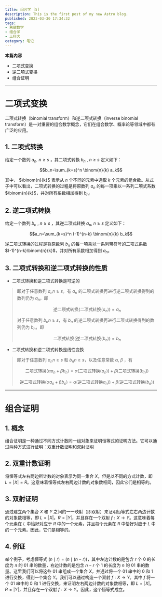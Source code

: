 ```yaml
---
title: 组合学 [5]
description: This is the first post of my new Astro blog.
published: 2023-03-30 17:34:32
tags:
- 离散数学
- 组合学
- 上科大
category: 笔记
---
```


**本篇内容**
- 二项式变换
- 逆二项式变换
- 组合证明


<!--more-->

---

# 二项式变换

二项式转换（binomial transform）和逆二项式转换（inverse binomial transform）是一对重要的组合数学概念，它们在组合数学、概率论等领域中都有广泛的应用。

## 1. 二项式转换

给定一个数列 $a_n$, $n\geq s$  ，其二项式转换 $b_n$ , $n\geq s$  定义如下：

$$b_n=\sum_{k=s}^n \binom{n}{k} a_k$$

其中， $\binom{n}{k}$ 表示从 $n$ 个不同的元素中选取 $k$ 个元素的组合数。从式子中可以看出，二项式转换的过程是将原数列 ${a_n}$ 的每一项乘以一系列二项式系数 $\binom{n}{k}$，并对所有系数相加得到 $b_n$。

## 2. 逆二项式转换

给定一个数列 $b_n$ , $n\geq s$ ，其逆二项式转换 $a_n$, $n\geq s$ 定义如下：

$$a_n=\sum_{k=s}^n (-1)^{n-k} \binom{n}{k} b_k$$

逆二项式转换的过程是将原数列 ${b_n}$ 的每一项乘以一系列带符号的二项式系数 $(-1)^{n-k}\binom{n}{k}$，并对所有系数相加得到 $a_n$。

## 3. 二项式转换和逆二项式转换的性质

- 二项式转换和逆二项式转换是可逆的
>即对于任意数列 ${a_n}{n\geq s}$，有 ${a_n}$ 的二项式转换再进行逆二项式转换得到的数列仍为 ${a_n}$，即
>
>$$\text{逆二项式转换}(\text{二项式转换}({a_n}))={a_n}$$
>
>对于任意数列 ${b_n}{n\geq s}$，有 ${b_n}$ 的逆二项式转换再进行二项式转换得到的数列仍为 ${b_n}$，即
>
>$$\text{二项式转换}(\text{逆二项式转换}({b_n}))={b_n}$$


- 二项式转换和逆二项式转换是线性变换
>即对于任意数列 ${a_n}{n\geq s}$ 和 ${b_n}{n\geq s}$，以及任意常数 $\alpha,\ \beta$ ，有
>
>$$\text{二项式转换}(\alpha {a_n}+\beta {b_n})=\alpha (\text{二项式转换}({a_n}))+\beta (\text{二项式转换}({b_n}))$$
>
>$$\text{逆二项式转换}(\alpha {a_n}+\beta {b_n})=\alpha (\text{逆二项式转换}{a_n}))+\beta (\text{逆二项式转换}({b_n}))$$

---

# 组合证明
## 1. 概念
组合证明是一种通过不同方式计数同一组对象来证明恒等式的证明方法。它可以通过两种方式进行证明：双重计数证明和双射证明

## 2. 双重计数证明
将恒等式左右两边所计数的对象表示为同一集合 $X$，但是以不同的方式计数，即 $L=|X|=R$。这意味着恒等式左右两边计数的对象数相同，因此它们是相等的。

## 3. 双射证明
通过建立两个集合 $X$ 和 $Y$ 之间的一一映射（即双射）来证明恒等式左右两边计数的对象数相等，即 $L=|X|$，$R=|Y|$，并且存在一个双射 $f:X\to Y$。这意味着每个元素在 $L$ 中恰好对应于 $R$ 中的一个元素，并且每个元素在 $R$ 中恰好对应于 $L$ 中的一个元素。因此，它们是相等的。

## 4. 例证
举个例子，考虑恒等式 $(n\mid r)=(n\mid (n-r))$，其中左边计数的是包含 $r$ 个 $0$ 的长度为 $n$ 的 $01$ 串的数量，右边计数的是包含 $n-r$ 个 $1$ 的长度为 $n$ 的 $01$ 串的数量。这里我们可以将这些 $01$ 串组成一个集合 $X$，并通过将一个 $01$ 串中的 $0$ 和 $1$ 进行交换，得到一个集合 $Y$。我们可以通过构造一个双射 $f:X\to Y$，其中 $f$ 将一个 $01$ 串中的 $0$ 和 $1$ 进行交换，来证明左右两边计数的对象数相等，即 $L=|X|$，$R=|Y|$，并且存在一个双射 $f:X\to Y$。因此，这个恒等式成立。
